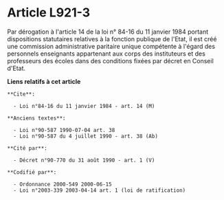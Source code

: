 # Article L921-3

Par dérogation à l'article 14 de la loi n° 84-16 du 11 janvier 1984 portant dispositions statutaires relatives à la fonction
publique de l'Etat, il est créé une commission administrative paritaire unique compétente à l'égard des personnels
enseignants appartenant aux corps des instituteurs et des professeurs des écoles dans des conditions fixées par décret en
Conseil d'Etat.

**Liens relatifs à cet article**

	**Cite**:

	  - Loi n°84-16 du 11 janvier 1984 - art. 14 (M)

	**Anciens textes**:

	  - Loi n°90-587 1990-07-04 art. 38
	  - Loi n°90-587 du 4 juillet 1990 - art. 38 (Ab)

	**Cité par**:

	  - Décret n°90-770 du 31 août 1990 - art. 1 (V)

	**Codifié par**:

	  - Ordonnance 2000-549 2000-06-15
	  - Loi n°2003-339 2003-04-14 art. 1 (loi de ratification)
